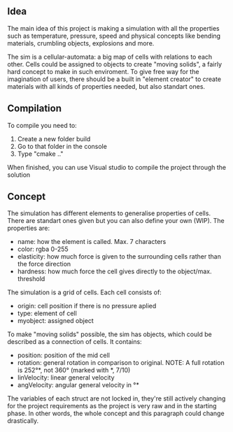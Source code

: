 ## Idea

The main idea of this project is making a simulation with all the properties such as temperature, pressure, speed and physical concepts like bending materials, crumbling objects, explosions and more.

The sim is a cellular-automata: a big map of cells with relations to each other. Cells could be assigned to objects to create "moving solids", a fairly hard concept to make in such enviroment. To give free way for the imagination of users, there should be a built in "element creator" to create materials with all kinds of properties needed, but also standart ones.


## Compilation

To compile you need to:
1. Create a new folder build
2. Go to that folder in the console
3. Type "cmake .."

When finished, you can use Visual studio to compile the project through the solution


## Concept

The simulation has different elements to generalise properties of cells. There are standart ones given but you can also define your own (WIP). The properties are:
- name: how the element is called. Max. 7 characters
- color: rgba 0-255
- elasticity: how much force is given to the surrounding cells rather than the force direction
- hardness: how much force the cell gives directly to the object/max. threshold

The simulation is a grid of cells. Each cell consists of:
- origin: cell position if there is no pressure aplied
- type: element of cell
- myobject: assigned object

To make "moving solids" possible, the sim has objects, which could be described as a connection of cells. It contains:
- position: position of the mid cell
- rotation: general rotation in comparison to original. NOTE: A full rotation is 252°*, not 360° (marked with *, 7/10)
- linVelocity: linear general velocity
- angVelocity: angular general velocity in °*

The variables of each struct are not locked in, they're still actively changing for the project requirements as the project is very raw and in the starting phase.
In other words, the whole concept and this paragraph could change drastically.